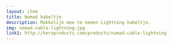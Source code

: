 ```yaml
--- 
layout: item
title: Nomad kabeltje
description: Makkelijk mee te nemen Lightning kabeltje.
img: nomad-cable-lightning.jpg
link1: http://keroproducts.com/products/nomad-cable-lightning
---
```

